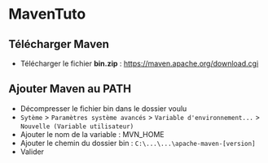 # MavenTuto
## Télécharger Maven
- Télécharger le fichier **bin.zip** : https://maven.apache.org/download.cgi

## Ajouter Maven au PATH
- Décompresser le fichier bin dans le dossier voulu
- ```Sytème``` > ```Paramètres système avancés``` > ```Variable d'environnement...``` > ```Nouvelle (Variable utilisateur)```
- Ajouter le nom de la variable : MVN_HOME
- Ajouter le chemin du dossier bin : ```C:\...\...\apache-maven-[version]```
- Valider

